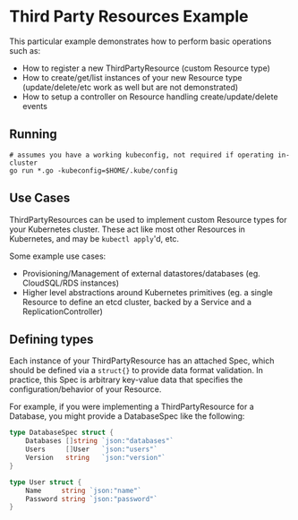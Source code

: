 # Third Party Resources Example

This particular example demonstrates how to perform basic operations such as:

* How to register a new ThirdPartyResource (custom Resource type)
* How to create/get/list instances of your new Resource type (update/delete/etc work as well but are not demonstrated) 
* How to setup a controller on Resource handling create/update/delete events

## Running

```
# assumes you have a working kubeconfig, not required if operating in-cluster
go run *.go -kubeconfig=$HOME/.kube/config
```

## Use Cases

ThirdPartyResources can be used to implement custom Resource types for your Kubernetes cluster.
These act like most other Resources in Kubernetes, and may be `kubectl apply`'d, etc.

Some example use cases:

* Provisioning/Management of external datastores/databases (eg. CloudSQL/RDS instances)
* Higher level abstractions around Kubernetes primitives (eg. a single Resource to define an etcd cluster, backed by a Service and a ReplicationController) 

## Defining types

Each instance of your ThirdPartyResource has an attached Spec, which should be defined via a `struct{}` to provide data format validation.
In practice, this Spec is arbitrary key-value data that specifies the configuration/behavior of your Resource.

For example, if you were implementing a ThirdPartyResource for a Database, you might provide a DatabaseSpec like the following:

``` go
type DatabaseSpec struct {
	Databases []string `json:"databases"`
	Users     []User   `json:"users"`
	Version   string   `json:"version"`
}

type User struct {
	Name     string `json:"name"`
	Password string `json:"password"`
}
```